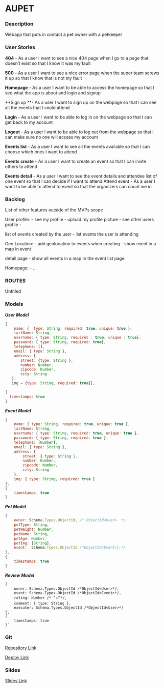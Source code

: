 # AUPET

### Description

Webapp that puts in contact a pet owner with a petkeeper

### User Stories

**404** - As a user I want to see a nice 404 page when I go to a page that doesn’t exist so that I know it was my fault

**500** - As a user I want to see a nice error page when the super team screws it up so that I know that is not my fault

**Homepage** - As a user I want to be able to access the homepage so that I see what the app is about and login and signup

**Sign up **- As a user I want to sign up on the webpage so that I can see all the events that I could attend

**Login** - As a user I want to be able to log in on the webpage so that I can get back to my account

**Logout** - As a user I want to be able to log out from the webpage so that I can make sure no one will access my account

**Events list** - As a user I want to see all the events available so that I can choose which ones I want to attend

**Events create** - As a user I want to create an event so that I can invite others to attend

**Events detail** - As a user I want to see the event details and attendee list of one event so that I can decide if I want to attend
Attend event - As a user I want to be able to attend to event so that the organizers can count me in

### Backlog

List of other features outside of the MVPs scope

User profile: - see my profile - upload my profile picture - see other users profile -

list of events created by the user - list events the user is attending

Geo Location: - add geolocation to events when creating - show event in a map in event

detail page - show all events in a map in the event list page

Homepage: - …

### ROUTES

Untitled

### Models

**_User Model_**

```javascript
{
    name: {  type: String, required: true, unique: true },
    lastName: String,
    username: { type: String, required : true, unique : true},
    password: { type: String, required: true},
    telephone: [],
    email: { type: String },
    address: {
       street: {type: String },
       number: Number,
       zipcode: Number,
       city: String
   },
   img = {type: String, required: true}},

{
  timestamps: true
}

```

**_Event Model_**

```javascript
{
    name: { type: String, required: true, unique: true },
    lastName: String,
    username: { type: String, required: true, unique: true },
    password: { type: String, required: true },
    telephone: [Number],
    email: { type: String },
    address: {
        street: { type: String },
        number: Number,
        zipcode: Number,
        city: String
    },
    img: { type: String, required: true }
},
{
    timestamps: true
}
```

**_Pet Model_**

```javascript
{
    owner: Schema.Types.ObjectId, /* ObjectId<User>  */
    petType: String,
    petWeight: Number,
    petName: String,
    petAge: Number,
    petImg: [String],
    event:  Schema.Types.ObjectId /*ObjectId<Event>},*/
},
{
    timestamps: true
}
```

**_Review Model_**

```
{
    owner: Schema.Types.ObjectId /*ObjectId<User>*/,
    event: Schema.Types.ObjectId /*ObjectId<Event>*/,
    rating: Number /* “⭐”*/,
    comment: { type: String },
    executer: Schema.Types.ObjectId /*ObjectId<User>*/
},
{
    timestamps: true
}`
```

### Git

[Repository Link](https://github.com/aupet-group/aupet-app)

[Deploy Link](deploy)

### Slides

[Slides Link](slides)
